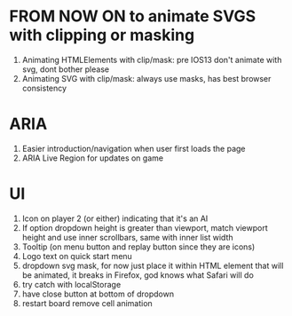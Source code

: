 # FROM NOW ON to animate SVGS with clipping or masking

1. Animating HTMLElements with clip/mask: pre IOS13 don't animate with svg, dont bother please
2. Animating SVG with clip/mask: always use masks, has best browser consistency

# ARIA

1. Easier introduction/navigation when user first loads the page
2. ARIA Live Region for updates on game

# UI

1. Icon on player 2 (or either) indicating that it's an AI
2. If option dropdown height is greater than viewport, match viewport height and use inner scrollbars, same with inner list width
3. Tooltip (on menu button and replay button since they are icons)
4. Logo text on quick start menu
5. dropdown svg mask, for now just place it within HTML element that will be animated, it breaks in Firefox, god knows what Safari will do
6. try catch with localStorage
7. have close button at bottom of dropdown
8. restart board remove cell animation
